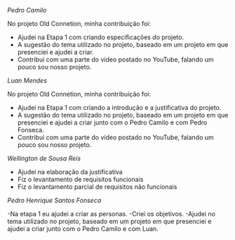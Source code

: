 *Pedro Camilo*

No projeto Old Connetion, minha contribuição foi:
- Ajudei na Etapa 1 com criando especificações do projeto.
- A sugestão do tema utilizado no projeto, baseado em um projeto em que presenciei e ajudei a criar.
-  Contribui com uma parte do vídeo postado no YouTube, falando um pouco sou nosso projeto.

*Luan Mendes*

No projeto Old Connetion, minha contribuição foi:

- Ajudei na Etapa 1 com criando a introdução e a justificativa do projeto.
- A sugestão do tema utilizado no projeto, baseado em um projeto em que presenciei e ajudei a criar junto com o Pedro Camilo e com Pedro Fonseca.
- Contribui com uma parte do vídeo postado no YouTube, falando um pouco sou nosso projeto.

*Wellington de Sousa Reis*

- Ajudei na elaboração da justificativa
- Fiz o levantamento de requisitos funcionais
- Fiz o levantamento parcial de requisitos não funcionais

*Pedro Henrique Santos Fonseca*

-Na etapa 1 eu ajudei a criar as personas.
-Criei os objetivos.
-Ajudei no tema utilizado no projeto, baseado em um projeto em que presenciei e ajudei a criar junto com o Pedro Camilo e com Luan.
